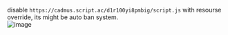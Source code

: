 disable `https://cadmus.script.ac/d1r100yi8pmbig/script.js` with resourse override, its might be auto ban system.  
![image](https://github.com/youdie323323/vvv/assets/131268899/6c1ce2c8-7ded-4716-9259-0b94b6004c24)
